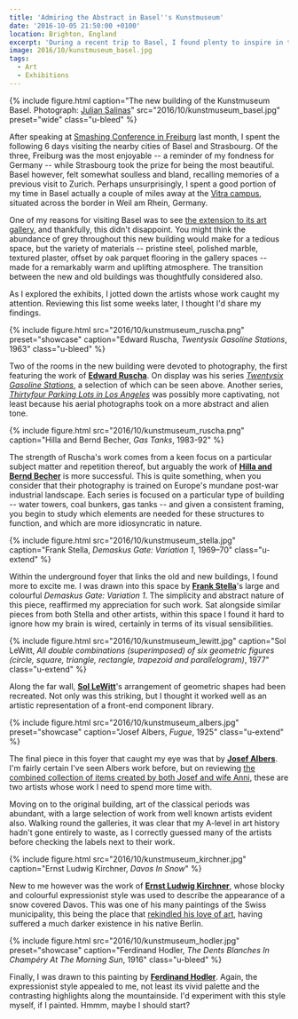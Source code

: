 ```yaml
---
title: 'Admiring the Abstract in Basel''s Kunstmuseum'
date: '2016-10-05 21:50:00 +0100'
location: Brighton, England
excerpt: 'During a recent trip to Basel, I found plenty to inspire in the city''s recently extended art museum. As I explored the exhibits, I jotted down the artists whose work caught my attention. Reviewing this list some weeks later, I thought I''d share my findings.'
image: 2016/10/kunstmuseum_basel.jpg
tags:
  - Art
  - Exhibitions
---
```

{% include figure.html
  caption="The new building of the Kunstmuseum Basel. Photograph: [Julian Salinas](https://kmb.picturepark.com/Go/JLVo8XZu)"
  src="2016/10/kunstmuseum_basel.jpg"
  preset="wide"
  class="u-bleed"
%}

After speaking at [Smashing Conference in Freiburg][1] last month, I spent the following 6 days visiting the nearby cities of Basel and Strasbourg. Of the three, Freiburg was the most enjoyable -- a reminder of my fondness for Germany -- while Strasbourg took the prize for being the most beautiful. Basel however, felt somewhat soulless and bland, recalling memories of a previous visit to Zurich. Perhaps unsurprisingly, I spent a good portion of my time in Basel actually a couple of miles away at the [Vitra campus][2], situated across the border in Weil am Rhein, Germany.

One of my reasons for visiting Basel was to see [the extension to its art gallery][3], and thankfully, this didn't disappoint. You might think the abundance of grey throughout this new building would make for a tedious space, but the variety of materials -- pristine steel, polished marble, textured plaster, offset by oak parquet flooring in the gallery spaces -- made for a remarkably warm and uplifting atmosphere. The transition between the new and old buildings was thoughtfully considered also.

As I explored the exhibits, I jotted down the artists whose work caught my attention. Reviewing this list some weeks later, I thought I'd share my findings.

{% include figure.html
  src="2016/10/kunstmuseum_ruscha.png"
  preset="showcase"
  caption="Edward Ruscha, <cite>Twentysix Gasoline Stations</cite>, 1963"
  class="u-bleed"
%}

Two of the rooms in the new building were devoted to photography, the first featuring the work of **[Edward Ruscha][4]**. On display was his series [<cite>Twentysix Gasoline Stations</cite>][5], a selection of which can be seen above. Another series, [<cite>Thirtyfour Parking Lots in Los Angeles</cite>][6] was possibly more captivating, not least because his aerial photographs took on a more abstract and alien tone.

{% include figure.html
  src="2016/10/kunstmuseum_ruscha.png"
  caption="Hilla and Bernd Becher, <cite>Gas Tanks</cite>, 1983-92"
%}

The strength of Ruscha's work comes from a keen focus on a particular subject matter and repetition thereof, but arguably the work of **[Hilla and Bernd Becher][7]** is more successful. This is quite something, when you consider that their photography is trained on Europe's mundane post-war industrial landscape. Each series is focused on a particular type of building -- water towers, coal bunkers, gas tanks -- and given a consistent framing, you begin to study which elements are needed for these structures to function, and which are more idiosyncratic in nature.

{% include figure.html
  src="2016/10/kunstmuseum_stella.jpg"
  caption="Frank Stella, <cite>Demaskus Gate: Variation 1</cite>, 1969–70"
  class="u-extend"
%}

Within the underground foyer that links the old and new buildings, I found more to excite me. I was drawn into this space by **[Frank Stella][8]**'s large and colourful <cite>Demaskus Gate: Variation 1</cite>. The simplicity and abstract nature of this piece, reaffirmed my appreciation for such work. Sat alongside similar pieces from both Stella and other artists, within this space I found it hard to ignore how my brain is wired, certainly in terms of its visual sensibilities.

{% include figure.html
  src="2016/10/kunstmuseum_lewitt.jpg"
  caption="Sol LeWitt, <cite>All double combinations (superimposed) of six geometric figures (circle, square, triangle, rectangle, trapezoid and parallelogram)</cite>, 1977"
  class="u-extend"
%}

Along the far wall, **[Sol LeWitt][9]**'s arrangement of geometric shapes had been recreated. Not only was this striking, but I thought it worked well as an artistic representation of a front-end component library.

{% include figure.html
  src="2016/10/kunstmuseum_albers.jpg"
  preset="showcase"
  caption="Josef Albers, <cite>Fugue</cite>, 1925"
  class="u-extend"
%}

The final piece in this foyer that caught my eye was that by **[Josef Albers][10]**. I'm fairly certain I've seen Albers work before, but on reviewing [the combined collection of items created by both Josef and wife Anni][11], these are two artists whose work I need to spend more time with.

Moving on to the original building, art of the classical periods was abundant, with a large selection of work from well known artists evident also. Walking round the galleries, it was clear that my A-level in art history hadn't gone entirely to waste, as I correctly guessed many of the artists before checking the labels next to their work.

{% include figure.html
  src="2016/10/kunstmuseum_kirchner.jpg"
  caption="Ernst Ludwig Kirchner, <cite>Davos In Snow</cite>"
%}

New to me however was the work of **[Ernst Ludwig Kirchner][12]**, whose blocky and colourful expressionist style was used to describe the appearance of a snow covered Davos. This was one of his many paintings of the Swiss municipality, this being the place that [rekindled his love of art][12], having suffered a much darker existence in his native Berlin.

{% include figure.html
  src="2016/10/kunstmuseum_hodler.jpg"
  preset="showcase"
  caption="Ferdinand Hodler, <cite>The Dents Blanches In Champéry At The Morning Sun</cite>, 1916"
  class="u-bleed"
%}

Finally, I was drawn to this painting by **[Ferdinand Hodler][14]**. Again, the expressionist style appealed to me, not least its vivid palette and the contrasting highlights along the mountainside. I'd experiment with this style myself, if I painted. Hmmm, maybe I should start?

[1]: http://smashingconf.com/freiburg-2016/
[2]: https://www.vitra.com/en-us/campus
[3]: https://www.theguardian.com/artanddesign/2016/apr/24/kunstmuseum-basel-review-christ-gantenbein-rowan-moore
[4]: http://edruscha.com
[5]: https://en.wikipedia.org/wiki/Twentysix_Gasoline_Stations
[6]: http://www.artgallery.nsw.gov.au/collection/works/430.2008.a-ii/
[7]: https://www.theguardian.com/artanddesign/2014/sep/03/bernd-and-hilla-becher-cataloguing-the-ominous-sculptural-forms-of-industrial-architecture
[8]: https://www.wikiart.org/en/frank-stella
[9]: https://www.wikiart.org/en/sol-lewitt
[10]: https://www.wikiart.org/en/josef-albers
[11]: http://albersfoundation.org/
[12]: https://www.wikiart.org/en/ernst-ludwig-kirchner
[13]: http://www.spectator.co.uk/2014/01/delegates-at-the-world-economic-forum-should-take-time-out-to-visit-the-kirchner-museum-in-davos/
[14]: https://www.wikiart.org/en/ferdinand-hodler
